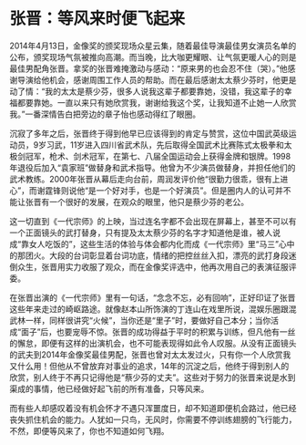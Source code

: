 # 张晋：等风来时便飞起来

2014年4月13日，金像奖的颁奖现场众星云集，随着最佳导演最佳男女演员名单的公布，颁奖现场气氛被推向高潮。而当晚，比大咖更耀眼、让气氛更暖人心的则是最佳男配角张晋。拿奖的张晋难掩激动与感动：“原来男的也会忍不住（哭）。”他感谢导演给他机会，感谢周围工作人员的帮助。而在最后感谢太太蔡少芬时，他更是动了情：“我的太太是蔡少芬，很多人说我这辈子都要靠她，没错，我这辈子的幸福都要靠她。一直以来只有她欣赏我，谢谢给我这个奖，让我知道不止她一人欣赏我。”一番深情告白把旁边的章子怡也感动得红了眼圈。 

沉寂了多年之后，张晋终于得到他早已应该得到的肯定与赞赏，这位中国武英级运动员，9岁习武，11岁进入四川省武术队，先后取得全国武术比赛陈式太极拳和太极剑冠军，枪术、剑术冠军，在第七、八届全国运动会上获得金牌和银牌。1998年退役后加入“袁家班”做替身和武术指导。他曾为不少演员做替身，并担任他们的武术教练。2000年张晋从幕后走向台前，周润发评价他“很勤力很乖，很有上进心”，而谢霆锋则说他“是一个好对手，也是一个好演员”。但是圈内人的认可并不能让张晋有一个很好的发展，在观众的眼里，他只是蔡少芬的老公。 

这一切直到《一代宗师》的上映，当过连名字都不会出现在屏幕上，甚至不可以有一个正面镜头的武打替身，只有提及太太蔡少芬的名字才知道他是谁，被人说成“靠女人吃饭的”，这些生活的体验与体会都内化而成《一代宗师》里“马三”心中的那团火。大段的台词彰显着台词功底，情绪的把控丝丝入扣，漂亮的武打身段迷倒众生，张晋用实力收服了观众，而在金像奖评选中，他再次用自己的表演征服评委。 

在张晋出演的《一代宗师》里有一句话，“念念不忘，必有回响”，正好印证了张晋这些年来走过的崎岖路途。就像赵本山所饰演的丁连山在戏里所说，混娱乐圈跟混武林一样，同样很讲究“火候”，当你还是“里子”时，要做好自己本分；当你活成“面子”后，也要宠辱不惊。张晋的成功得益于平时的积累与训练，但凡他有一丝的懈怠，即便有这样的出演机会，也不可能表现得如此令人叹服。从没有正面镜头的武夫到2014年金像奖最佳男配，张晋也曾对太太发过火，只有你一个人欣赏我又什么用！但他从不曾放弃对事业的追求，14年的沉淀之后，他终于得到别人的欣赏，别人终于不再只记得他是“蔡少芬的丈夫”。这些对于努力的张晋来说是水到渠成的事情，他已经做好起飞前的所有准备，只等风来。 

而有些人却感叹着没有机会怀才不遇只浑噩度日，却不知道即便机会路过，他已经丧失抓住机会的能力。人犹如一只鸟，无风时，你需要不停训练翅膀的飞行能力，不然，即便等风来了，你也不知道如何飞翔。